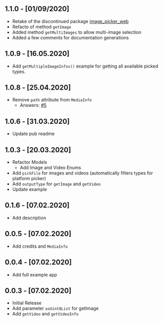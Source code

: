 ## 1.1.0 - [01/09/2020]

* Retake of the discontinued package [image_picker_web](https://pub.dev/packages/image_picker_web)
* Refacto of method `getImage`
* Added method `getMultiImages` to allow multi-image selection
* Added a few comments for documentation generations

## 1.0.9 - [16.05.2020]

* Add `getMultipleImageInfos()` example for getting all available picked types.

## 1.0.8 - [25.04.2020]

* Remove `path` attribute from `MediaInfo`
    - Answers: [#5](https://github.com/Ahmadre/image_picker_web/issues/5)

## 1.0.6 - [31.03.2020]

* Update pub readme

## 1.0.3 - [20.03.2020]

* Refactor Models
    - Add Image and Video Enums
* Add `pickFile` for images and videos (automatically filters types for platform picker)
* Add `outputType` for `getImage` and `getVideo`
* Update example

## 0.1.6 - [07.02.2020]

* Add description

## 0.0.5 - [07.02.2020]

* Add credits and ```MediaInfo```

## 0.0.4 - [07.02.2020]

* Add full example app

## 0.0.3 - [07.02.2020]

* Initial Release
* Add parameter ```asUint8List``` for getImage
* Add ```getVideo``` and ```getVideoInfo```